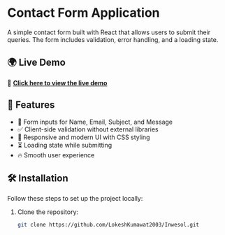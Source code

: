 # Contact Form Application

A simple contact form built with React that allows users to submit their queries. The form includes validation, error handling, and a loading state.


## 🌍 Live Demo  

🔗 **[Click here to view the live demo](https://gentle-gnome-b179b1.netlify.app/)** 


## 🚀 Features

- 📝 Form inputs for Name, Email, Subject, and Message  
- ✅ Client-side validation without external libraries  
- 🎨 Responsive and modern UI with CSS styling  
- ⏳ Loading state while submitting  
- 🔥 Smooth user experience  


## 🛠️ Installation

Follow these steps to set up the project locally:

1. Clone the repository:
   ```sh
   git clone https://github.com/LokeshKumawat2003/Inwesol.git
